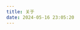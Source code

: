 ```yaml
---
title: 关于
date: 2024-05-16 23:05:20
---
```

<!--
### Hi there 👋

- 🔭 I’m currently a student of [East China University of Science and Technology](https://ecust.edu.cn/en/main.psp), majoring in Energy and Power Engineering, minoring in Computer Science and Technology.
- 💬 Ask me about anything: [Github](https://github.com/bestzyq/bestzyq/issues) or [Gitee](https://gitee.com/bestzyq/bestzyq/issues)
- 📫 How to reach me: [chinazyq@mail.ecust.edu.cn](mailto:chinazyq@mail.ecust.edu.cn)

✨ Have a nice day! ✨
-->

<!--
**chinazyq123/chinazyq123** is a ✨ _special_ ✨ repository because its `README.md` (this file) appears on your GitHub profile.

Here are some ideas to get you started:

- 🔭 I’m currently working on ...
- 🌱 I’m currently learning ...
- 👯 I’m looking to collaborate on ...
- 🤔 I’m looking for help with ...
- 💬 Ask me about ...
- 📫 How to reach me: ...
- 😄 Pronouns: ...
- ⚡ Fun fact: ...
-->


